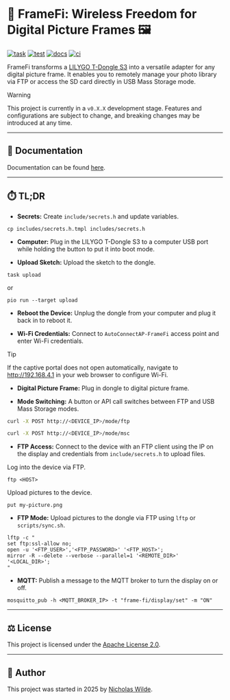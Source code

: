 # :signal_strength: FrameFi: Wireless Freedom for Digital Picture Frames :framed_picture:
[![task](https://img.shields.io/badge/Task-Enabled-brightgreen?style=for-the-badge&logo=task&logoColor=white)](https://taskfile.dev/#/)
[![test](https://img.shields.io/github/actions/workflow/status/nicholaswilde/frame-fi/test.yaml?label=test&style=for-the-badge&branch=main)](https://github.com/nicholaswilde/frame-fi/actions/workflows/test.yaml)
[![docs](https://img.shields.io/github/actions/workflow/status/nicholaswilde/frame-fi/docs.yaml?label=docs&style=for-the-badge&branch=main)](https://github.com/nicholaswilde/frame-fi/actions/workflows/docs.yaml)
[![ci](https://img.shields.io/github/actions/workflow/status/nicholaswilde/frame-fi/ci.yaml?label=ci&style=for-the-badge&branch=v0.1.0)](https://github.com/nicholaswilde/frame-fi/actions/workflows/ci.yaml)

FrameFi transforms a [LILYGO T-Dongle S3][1] into a versatile adapter for any digital picture frame. It enables you to remotely manage your photo library via FTP or access the SD card directly in USB Mass Storage mode.

> [!WARNING]
> This project is currently in a `v0.X.X` development stage. Features and configurations are subject to change, and breaking changes may be introduced at any time.

---

## :book: Documentation

Documentation can be found [here][2].

---

## :stopwatch: TL;DR

- **Secrets:** Create `include/secrets.h` and update variables.

```shell
cp includes/secrets.h.tmpl includes/secrets.h
```

- **Computer:** Plug in the LILYGO T-Dongle S3 to a computer USB port while holding the button to put it into boot mode.

- **Upload Sketch:** Upload the sketch to the dongle.

```shell
task upload
```

or

```shell
pio run --target upload
```
- **Reboot the Device:** Unplug the dongle from your computer and plug it back in to reboot it.

- **Wi-Fi Credentials:** Connect to `AutoConnectAP-FrameFi` access point and enter Wi-Fi credentials.

>[!TIP]
>If the captive portal does not open automatically, navigate to http://192.168.4.1 in your web browser to configure Wi-Fi.

- **Digital Picture Frame:** Plug in dongle to digital picture frame.

- **Mode Switching:** A button or API call switches between FTP and USB Mass Storage modes.

```sh
curl -X POST http://<DEVICE_IP>/mode/ftp
```

```sh
curl -X POST http://<DEVICE_IP>/mode/msc
```

- **FTP Access:** Connect to the device with an FTP client using the IP on the display and credentials from `include/secrets.h` to upload files.

Log into the device via FTP.

```shell
ftp <HOST>
```

Upload pictures to the device.

```shell
put my-picture.png
```

- **FTP Mode:** Upload pictures to the dongle via FTP using `lftp` or `scripts/sync.sh`.

```shell
lftp -c "
set ftp:ssl-allow no;
open -u '<FTP_USER>','<FTP_PASSWORD>' '<FTP_HOST>';
mirror -R --delete --verbose --parallel=1 '<REMOTE_DIR>' '<LOCAL_DIR>';
"
```

- **MQTT:** Publish a message to the MQTT broker to turn the display on or off.

```shell
mosquitto_pub -h <MQTT_BROKER_IP> -t "frame-fi/display/set" -m "ON"
```

---

## :balance_scale: License

This project is licensed under the [Apache License 2.0](./LICENSE).

---

## :pencil: Author

This project was started in 2025 by [Nicholas Wilde](https://github.com/nicholaswilde/).

[1]: <https://lilygo.cc/products/t-dongle-s3>
[2]: <https://nicholaswilde.io/frame-fi>
